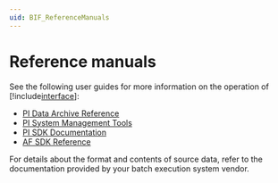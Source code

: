 ```yaml
---
uid: BIF_ReferenceManuals
---
```


# Reference manuals

<!-- Unedited framework topic -->

See the following user guides for more information on the operation of [!include[interface](../includes/product-short.md)]:

* [PI Data Archive Reference](https://docs.osisoft.com/bundle/pi-server/page/pi-data-archive-reference.html)
* [PI System Management Tools](https://docs.osisoft.com/bundle/pi-server/page/pi-smt.html)
* [PI SDK Documentation](https://techsupport.osisoft.com/Documentation/PI-SDK/title.html)
* [AF SDK Reference](https://docs.osisoft.com/bundle/af-sdk/page/html/overview.htm)
   
For details about the format and contents of source data, refer to the documentation provided by your batch execution system vendor. 
